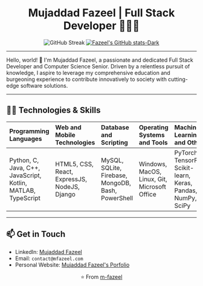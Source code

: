 <div align="center">

# Mujaddad Fazeel | Full Stack Developer 👨🏻‍💻

</div>

<div align="center">
  
![GitHub Streak](https://github-readme-streak-stats.herokuapp.com/?user=m-fazeel&theme=dark)
[![Fazeel's GitHub stats-Dark](https://github-readme-stats.vercel.app/api?username=m-fazeel&show_icons=true&include_all_commits=true&theme=dark#gh-dark-mode-only)](https://github.com/m-fazeel/github-readme-stats#gh-dark-mode-only)

</div>

---

Hello, world! 👋 I'm Mujaddad Fazeel, a passionate and dedicated Full Stack Developer and Computer Science Senior. Driven by a relentless pursuit of knowledge, I aspire to leverage my comprehensive education and burgeoning experience to contribute innovatively to society with cutting-edge software solutions.

---

## 👨‍💻 Technologies & Skills

| Programming Languages | Web and Mobile Technologies | Database and Scripting | Operating Systems and Tools | Machine Learning and Others |
|:----------------------|:-----------------------------|:-----------------------|:---------------------------|:----------------------------|
| Python, C, Java, C++, JavaScript, Kotlin, MATLAB, TypeScript | HTML5, CSS, React, ExpressJS, NodeJS, Django | MySQL, SQLite, Firebase, MongoDB, Bash, PowerShell | Windows, MacOS, Linux, Git, Microsoft Office | PyTorch, TensorFlow, Scikit-learn, Keras, Pandas, NumPy, SciPy |

---

## 📫 Get in Touch

- LinkedIn: [Mujaddad Fazeel](https://www.linkedin.com/in/your-linkedin)
- Email: `contact@mfazeel.com`
- Personal Website: [Mujaddad Fazeel's Porfolio](http://www.mfazeel.com)

<div align="center">

⭐️ From [m-fazeel](https://github.com/m-fazeel)

</div>
